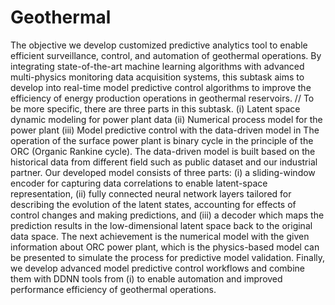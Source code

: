 # Geothermal
The objective we develop customized predictive analytics tool to enable efficient surveillance, control, and automation of geothermal operations. By integrating state-of-the-art machine learning algorithms with advanced multi-physics monitoring data acquisition systems, this subtask aims to develop into real-time model predictive control algorithms to improve the efficiency of energy production operations in geothermal reservoirs. //
To be more specific, there are three parts in this subtask. 
(i)	Latent space dynamic modeling for power plant data
(ii)	Numerical process model for the power plant
(iii)	Model predictive control with the data-driven model in 
The operation of the surface power plant is binary cycle in the principle of the ORC (Organic Rankine cycle). The data-driven model is built based on the historical data from different field such as public dataset and our industrial partner. Our developed model consists of three parts: (i) a sliding-window encoder for capturing data correlations to enable latent-space representation, (ii) fully connected neural network layers tailored for describing the evolution of the latent states, accounting for effects of control changes and making predictions, and (iii) a decoder which maps the prediction results in the low-dimensional latent space back to the original data space. The next achievement is the numerical model with the given information about ORC power plant, which is the physics-based model can be presented to simulate the process for predictive model validation. Finally, we develop advanced model predictive control workflows and combine them with DDNN tools from (i) to enable automation and improved performance efficiency of geothermal operations.
